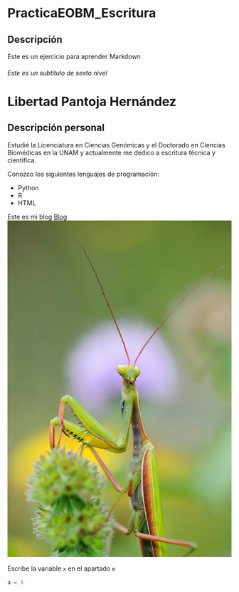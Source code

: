 # PracticaEOBM_Escritura

## Descripción
Este es un ejercicio para aprender Markdown
###### Este es un subtítulo de sexto nivel


Libertad Pantoja Hernández
=============

## Descripción personal
Estudié la Licenciatura en Ciencias Genómicas y el Doctorado en Ciencias Biomédicas en la UNAM y actualmente me dedico a escritura técnica y científica.

Conozco los siguientes lenguajes de programación:
* Python
* R
* HTML

Este es mi blog
[Blog](https://libertadph.wordpress.com/)
![Imagen](Particularidades-anatomicas-fisiologicas.jpg.webp "Esta es una imagen")

Escribe la variable `x` en el apartado `m` 

```python
a = 5
```
